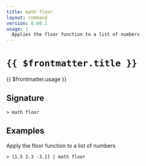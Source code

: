 ```yaml
---
title: math floor
layout: command
version: 0.60.1
usage: |
  Applies the floor function to a list of numbers
---
```


# `{{ $frontmatter.title }}`

<div style='white-space: pre-wrap;'>{{ $frontmatter.usage }}</div>

## Signature

```> math floor ```

## Examples

Apply the floor function to a list of numbers
```shell
> [1.5 2.3 -3.1] | math floor
```
